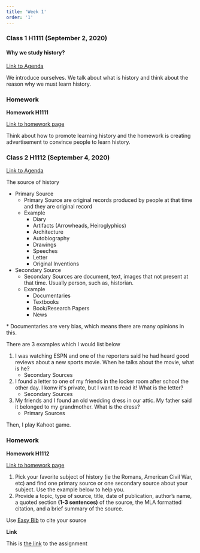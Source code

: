 ```yaml
---
title: 'Week 1'
order: '1'
---
```


### Class 1 H1111 (September 2, 2020)

#### Why we study history?

[Link to Agenda](https://brewster.instructure.com/courses/812/pages/h1111-why-study-history)

We introduce ourselves. We talk about what is history and think about the reason why we must learn history.

### Homework

**Homework H1111**

[Link to homework page](https://brewster.instructure.com/courses/812/assignments/14531)

Think about how to promote learning history and the homework is creating advertisement to convince people to learn history.

### Class 2 H1112 (September 4, 2020)

[Link to Agenda](https://brewster.instructure.com/courses/812/pages/h1112-primary-vs-secondary-sources)

The source of history

- Primary Source
  - Primary Source are original records produced by people at that time and they are original record
  - Example
    - Diary
    - Artifacts (Arrowheads, Heiroglyphics)
    - Architecture
    - Autobiography
    - Drawings
    - Speeches
    - Letter
    - Original Inventions
- Secondary Source
  - Secondary Sources are document, text, images that not present at that time. Usually person, such as, historian.
  - Example
    - Documentaries
    - Textbooks
    - Book/Research Papers
    - News

\* Documentaries are very bias, which means there are many opinions in this.

There are 3 examples which I would list below

1. I was watching ESPN and one of the reporters said he had heard good reviews about a new sports movie. When he talks about the movie, what is he?
   - Secondary Sources
2. I found a letter to one of my friends in the locker room after school the other day. I konw it's private, but I want to read it! What is the letter?
   - Secondary Sources
3. My friends and I found an old wedding dress in our attic. My father said it belonged to my grandmother. What is the dress?
   - Primary Sources

Then, I play Kahoot game.

### Homework

**Homework H1112**

[Link to homework page](https://brewster.instructure.com/courses/812/assignments/14532)

1. Pick your favorite subject of history (ie the Romans, American Civil War, etc) and find one primary source or one secondary source about your subject. Use the example below to help you.
2. Provide a topic, type of source, title, date of publication, author’s name, a quoted section **(1-3 sentences)** of the source, the MLA formatted citation, and a brief summary of the source.

Use [Easy Bib](https://www.easybib.com/) to cite your source

**Link**

This is [the link](https://docs.google.com/document/d/1gz51wJZdfMnDeDSj1mYOYZE5u1osexgInWwbOej2fY8/edit) to the assignment
